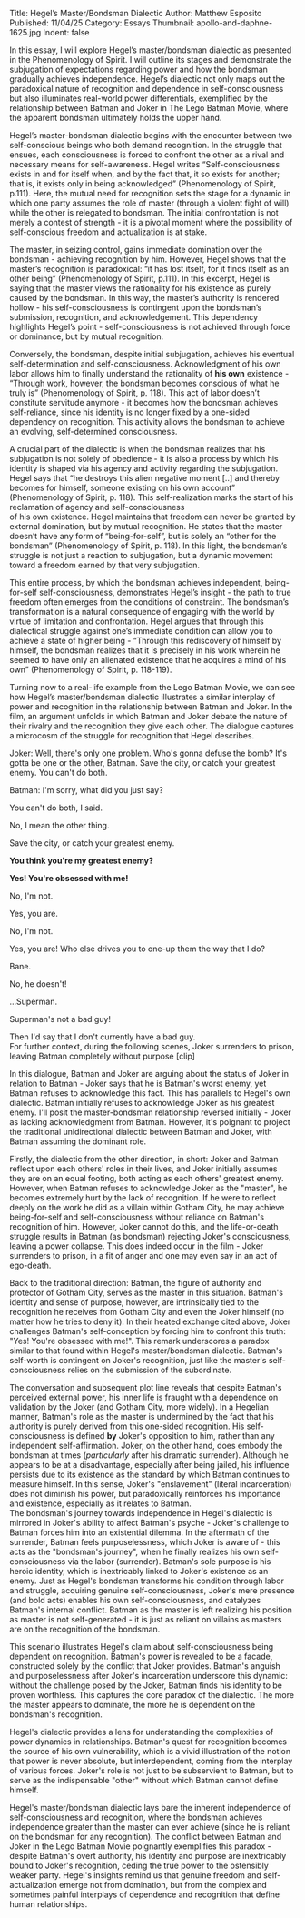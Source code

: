 Title: Hegel’s Master/Bondsman Dialectic
Author: Matthew Esposito
Published: 11/04/25
Category: Essays
Thumbnail: apollo-and-daphne-1625.jpg
Indent: false


In this essay, I will explore Hegel’s master/bondsman dialectic as presented in the Phenomenology of Spirit. I will outline its stages and demonstrate the subjugation of expectations regarding power and how the bondsman gradually achieves independence. Hegel’s dialectic not only maps out the paradoxical nature of recognition and dependence in self-consciousness but also illuminates real-world power differentials, exemplified by the relationship between Batman and Joker in The Lego Batman Movie, where the apparent bondsman ultimately holds the upper hand. 

Hegel’s master-bondsman dialectic begins with the encounter between two self-conscious beings who both demand recognition. In the struggle that ensues, each consciousness is forced to confront the other as a rival and necessary means for self-awareness. Hegel writes “Self-consciousness exists in and for itself when, and by the fact that, it so exists for another; that is, it exists only in being acknowledged” (Phenomenology of Spirit, p.111). Here, the mutual need for recognition sets the stage for a dynamic in which one party assumes the role of master (through a violent fight of will) while the other is relegated to bondsman. The initial confrontation is not merely a contest of strength \- it is a pivotal moment where the possibility of self-conscious freedom and actualization is at stake. 

The master, in seizing control, gains immediate domination over the bondsman \- achieving recognition by him. However, Hegel shows that the master’s recognition is paradoxical: “it has lost itself, for it finds itself as an other being” (Phenomenology of Spirit, p.111). In this excerpt, Hegel is saying that the master views the rationality for his existence as purely caused by the bondsman. In this way, the master’s authority is rendered hollow \- his self-consciousness is contingent upon the bondsman’s submission, recognition, and acknowledgement. This dependency highlights Hegel’s point \- self-consciousness is not achieved through force or dominance, but by mutual recognition. 

Conversely, the bondsman, despite initial subjugation, achieves his eventual self-determination and self-consciousness. Acknowledgment of his own labor allows him to finally understand the rationality of **his own** existence \- “Through work, however, the bondsman becomes conscious of what he truly is” (Phenomenology of Spirit, p. 118). This act of labor doesn’t constitute servitude anymore \- it becomes how the bondsman achieves self-reliance, since his identity is no longer fixed by a one-sided dependency on recognition. This activity allows the bondsman to achieve an evolving, self-determined consciousness. 

A crucial part of the dialectic is when the bondsman realizes that his subjugation is not solely of obedience \- it is also a process by which his identity is shaped via his agency and activity regarding the subjugation. Hegel says that “he destroys this alien negative moment \[..\] and thereby becomes for himself, someone existing on his own account” (Phenomenology of Spirit, p. 118). This self-realization marks the start of his reclamation of agency and self-consciousness  
of his own existence. Hegel maintains that freedom can never be granted by external domination, but by mutual recognition. He states that the master doesn’t have any form of “being-for-self”, but is solely an “other for the bondsman” (Phenomenology of Spirit, p. 118). In this light, the bondsman’s struggle is not just a reaction to subjugation, but a dynamic movement toward a freedom earned by that very subjugation. 

This entire process, by which the bondsman achieves independent, being-for-self self-consciousness, demonstrates Hegel’s insight \- the path to true freedom often emerges from the conditions of constraint. The bondsman’s transformation is a natural consequence of engaging with the world by virtue of limitation and confrontation. Hegel argues that through this dialectical struggle against one’s immediate condition can allow you to achieve a state of higher being \- “Through this rediscovery of himself by himself, the bondsman realizes that it is precisely in his work wherein he seemed to have only an alienated existence that he acquires a mind of his own” (Phenomenology of Spirit, p. 118-119). 

Turning now to a real-life example from the Lego Batman Movie, we can see how Hegel’s master/bondsman dialectic illustrates a similar interplay of power and recognition in the relationship between Batman and Joker. In the film, an argument unfolds in which Batman and Joker debate the nature of their rivalry and the recognition they give each other. The dialogue captures a microcosm of the struggle for recognition that Hegel describes. 

Joker: Well, there's only one problem. Who's gonna defuse the bomb? It's gotta be one or the other, Batman. Save the city, or catch your greatest enemy. You can't do both. 

Batman: I'm sorry, what did you just say? 

You can't do both, I said. 

No, I mean the other thing. 

Save the city, or catch your greatest enemy. 

**You think you're my greatest enemy?** 

**Yes\! You're obsessed with me\!** 

No, I'm not. 

Yes, you are. 

No, I'm not. 

Yes, you are\! Who else drives you to one-up them the way that I do? 

Bane. 

No, he doesn't\! 

…Superman. 

Superman's not a bad guy\! 

Then I'd say that I don't currently have a bad guy.  
For further context, during the following scenes, Joker surrenders to prison, leaving Batman completely without purpose \[clip\] 

In this dialogue, Batman and Joker are arguing about the status of Joker in relation to Batman \- Joker says that he is Batman's worst enemy, yet Batman refuses to acknowledge this fact. This has parallels to Hegel's own dialectic. Batman initially refuses to acknowledge Joker as his greatest enemy. I'll posit the master-bondsman relationship reversed initially \- Joker as lacking acknowledgment from Batman. However, it's poignant to project the traditional unidirectional dialectic between Batman and Joker, with Batman assuming the dominant role. 

Firstly, the dialectic from the other direction, in short: Joker and Batman reflect upon each others' roles in their lives, and Joker initially assumes they are on an equal footing, both acting as each others' greatest enemy. However, when Batman refuses to acknowledge Joker as the "master", he becomes extremely hurt by the lack of recognition. If he were to reflect deeply on the work he did as a villain within Gotham City, he may achieve being-for-self and self-consciousness without reliance on Batman's recognition of him. However, Joker cannot do this, and the life-or-death struggle results in Batman (as bondsman) rejecting Joker's consciousness, leaving a power collapse. This does indeed occur in the film \- Joker surrenders to prison, in a fit of anger and one may even say in an act of ego-death. 

Back to the traditional direction: Batman, the figure of authority and protector of Gotham City, serves as the master in this situation. Batman's identity and sense of purpose, however, are intrinsically tied to the recognition he receives from Gotham City and even the Joker himself (no matter how he tries to deny it). In their heated exchange cited above, Joker challenges Batman's self-conception by forcing him to confront this truth: "Yes\! You're obsessed with me\!". This remark underscores a paradox similar to that found within Hegel's master/bondsman dialectic. Batman's self-worth is contingent on Joker's recognition, just like the master's self-consciousness relies on the submission of the subordinate. 

The conversation and subsequent plot line reveals that despite Batman's perceived external power, his inner life is fraught with a dependence on validation by the Joker (and Gotham City, more widely). In a Hegelian manner, Batman's role as the master is undermined by the fact that his authority is purely derived from this one-sided recognition. His self-consciousness is defined **by** Joker's opposition to him, rather than any independent self-affirmation. Joker, on the other hand, does embody the bondsman at times (*particularly* after his dramatic surrender). Although he appears to be at a disadvantage, especially after being jailed, his influence persists due to its existence as the standard by which Batman continues to measure himself. In this sense, Joker's "enslavement" (literal incarceration) does not diminish his power, but paradoxically reinforces his importance and existence, especially as it relates to Batman.  
The bondsman's journey towards independence in Hegel's dialectic is mirrored in Joker's ability to affect Batman's psyche \- Joker's challenge to Batman forces him into an existential dilemma. In the aftermath of the surrender, Batman feels purposelessness, which Joker is aware of \- this acts as the "bondsman's journey", when he finally realizes his own self-consciousness via the labor (surrender). Batman's sole purpose is his heroic identity, which is inextricably linked to Joker's existence as an enemy. Just as Hegel's bondsman transforms his condition through labor and struggle, acquiring genuine self-consciousness, Joker's mere presence (and bold acts) enables his own self-consciousness, and catalyzes Batman's internal conflict. Batman as the master is left realizing his position as master is not self-generated \- it is just as reliant on villains as masters are on the recognition of the bondsman. 

This scenario illustrates Hegel's claim about self-consciousness being dependent on recognition. Batman's power is revealed to be a facade, constructed solely by the conflict that Joker provides. Batman's anguish and purposelessness after Joker's incarceration underscore this dynamic: without the challenge posed by the Joker, Batman finds his identity to be proven worthless. This captures the core paradox of the dialectic. The more the master appears to dominate, the more he is dependent on the bondsman's recognition. 

Hegel's dialectic provides a lens for understanding the complexities of power dynamics in relationships. Batman's quest for recognition becomes the source of his own vulnerability, which is a vivid illustration of the notion that power is never absolute, but interdependent, coming from the interplay of various forces. Joker's role is not just to be subservient to Batman, but to serve as the indispensable "other" without which Batman cannot define himself. 

Hegel's master/bondsman dialectic lays bare the inherent independence of self-consciousness and recognition, where the bondsman achieves independence greater than the master can ever achieve (since he is reliant on the bondsman for any recognition). The conflict between Batman and Joker in the Lego Batman Movie poignantly exemplifies this paradox \- despite Batman's overt authority, his identity and purpose are inextricably bound to Joker's recognition, ceding the true power to the ostensibly weaker party. Hegel's insights remind us that genuine freedom and self-actualization emerge not from domination, but from the complex and sometimes painful interplays of dependence and recognition that define human relationships.